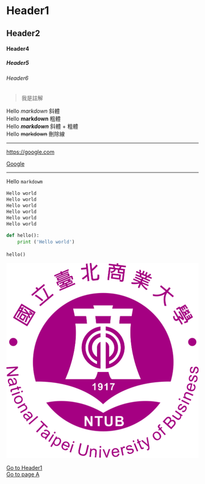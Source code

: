 # Header1
## Header2

#### Header4
##### Header5
###### Header6

> 我是註解

Hello *markdown* 斜體  
Hello **markdown** 粗體  
Hello ***markdown*** 斜體 + 粗體  
Hello ~~markdown~~ 刪除線  

---

<https://google.com>

[Google](https://google.com)

---

Hello `markdowm`

```
Hello world
Hello world
Hello world
Hello world
Hello world
Hello world
```


```python
def hello():
    print ('Hello world')

hello()

```

![](./ntub.png)

[Go to Header1](#Header1)  
[Go to  page A](./a.md)